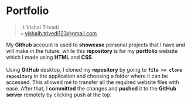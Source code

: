 # Portfolio
> ‎‏‏‎ ‎`𐀪` Vishal Trivedi\
> `✉` vishalb.trivedi123@gmail.com

My **Github** account is used to **showcase** personal projects that I have and will make in the future, while this **repository** is for my **portfolio** website which I made using **HTML** and **CSS**.<br>
</br>
Using **GitHub** desktop, I cloned my **repository** by going to **`file >> clone repository`** in the application and choosing a folder where it can be accessed. This allowed me to transfer all the required website files with ease. After that, I **committed** the changes and **pushed** it to the **GitHub server** remotely by clicking push at the top.

